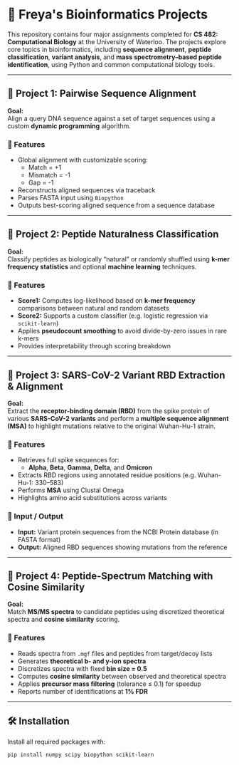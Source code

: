 # 🧬 Freya's Bioinformatics Projects

This repository contains four major assignments completed for **CS 482: Computational Biology** at the University of Waterloo. The projects explore core topics in bioinformatics, including **sequence alignment**, **peptide classification**, **variant analysis**, and **mass spectrometry–based peptide identification**, using Python and common computational biology tools.

---

## 📁 Project 1: Pairwise Sequence Alignment

**Goal:**  
Align a query DNA sequence against a set of target sequences using a custom **dynamic programming** algorithm.

### 🔧 Features
- Global alignment with customizable scoring:
  - Match = +1  
  - Mismatch = -1  
  - Gap = -1
- Reconstructs aligned sequences via traceback
- Parses FASTA input using `Biopython`
- Outputs best-scoring aligned sequence from a sequence database

---

## 📁 Project 2: Peptide Naturalness Classification

**Goal:**  
Classify peptides as biologically “natural” or randomly shuffled using **k-mer frequency statistics** and optional **machine learning** techniques.

### 🔧 Features
- **Score1:** Computes log-likelihood based on **k-mer frequency** comparisons between natural and random datasets
- **Score2:** Supports a custom classifier (e.g. logistic regression via `scikit-learn`)
- Applies **pseudocount smoothing** to avoid divide-by-zero issues in rare k-mers
- Provides interpretability through scoring breakdown

---

## 📁 Project 3: SARS-CoV-2 Variant RBD Extraction & Alignment

**Goal:**  
Extract the **receptor-binding domain (RBD)** from the spike protein of various **SARS-CoV-2 variants** and perform a **multiple sequence alignment (MSA)** to highlight mutations relative to the original Wuhan-Hu-1 strain.

### 🔧 Features
- Retrieves full spike sequences for:
  - **Alpha**, **Beta**, **Gamma**, **Delta**, and **Omicron**
- Extracts RBD regions using annotated residue positions (e.g. Wuhan-Hu-1: 330–583)
- Performs **MSA** using Clustal Omega
- Highlights amino acid substitutions across variants

### 📄 Input / Output
- **Input:** Variant protein sequences from the NCBI Protein database (in FASTA format)
- **Output:** Aligned RBD sequences showing mutations from the reference

---

## 📁 Project 4: Peptide-Spectrum Matching with Cosine Similarity

**Goal:**  
Match **MS/MS spectra** to candidate peptides using discretized theoretical spectra and **cosine similarity** scoring.

### 🔧 Features
- Reads spectra from `.mgf` files and peptides from target/decoy lists
- Generates **theoretical b- and y-ion spectra**
- Discretizes spectra with fixed **bin size = 0.5**
- Computes **cosine similarity** between observed and theoretical spectra
- Applies **precursor mass filtering** (tolerance ≤ 0.1) for speedup
- Reports number of identifications at **1% FDR**

---

## 🛠 Installation

Install all required packages with:
```bash
pip install numpy scipy biopython scikit-learn
